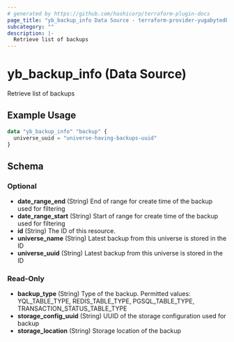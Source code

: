 ```yaml
---
# generated by https://github.com/hashicorp/terraform-plugin-docs
page_title: "yb_backup_info Data Source - terraform-provider-yugabytedb-anywhere"
subcategory: ""
description: |-
  Retrieve list of backups
---
```


# yb_backup_info (Data Source)

Retrieve list of backups

## Example Usage

```terraform
data "yb_backup_info" "backup" {
  universe_uuid = "universe-having-backups-uuid"
}
```

<!-- schema generated by tfplugindocs -->
## Schema

### Optional

- **date_range_end** (String) End of range for create time of the backup used for filtering
- **date_range_start** (String) Start of range for create time of the backup used for filtering
- **id** (String) The ID of this resource.
- **universe_name** (String) Latest backup from this universe is stored in the ID
- **universe_uuid** (String) Latest backup from this universe is stored in the ID

### Read-Only

- **backup_type** (String) Type of the backup. Permitted values: YQL_TABLE_TYPE, REDIS_TABLE_TYPE, PGSQL_TABLE_TYPE, TRANSACTION_STATUS_TABLE_TYPE
- **storage_config_uuid** (String) UUID of the storage configuration used for backup
- **storage_location** (String) Storage location of the backup


